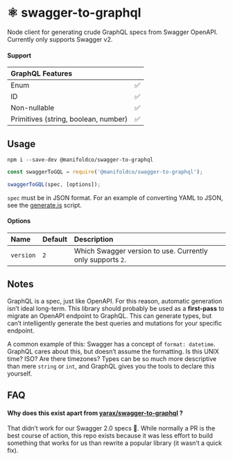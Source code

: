 # ⚛️ swagger-to-graphql

Node client for generating crude GraphQL specs from Swagger OpenAPI.
Currently only supports Swagger v2.

#### Support

| GraphQL Features                     |     |
| :----------------------------------- | :-: |
| Enum                                 | ✅  |
| ID                                   | ✅  |
| Non-nullable                         | ✅  |
| Primitives (string, boolean, number) | ✅  |

## Usage

```
npm i --save-dev @manifoldco/swagger-to-graphql
```

```js
const swaggerToGQL = require('@manifoldco/swagger-to-graphql');

swaggerToGQL(spec, [options]);
```

`spec` must be in JSON format. For an example of converting YAML to JSON, see
the [generate.js](./scripts/generate.js) script.

#### Options

| Name      | Default | Description                                                |
| :-------- | :------ | :--------------------------------------------------------- |
| `version` | `2`     | Which Swagger version to use. Currently only supports `2`. |

## Notes

GraphQL is a spec, just like OpenAPI. For this reason, automatic generation
isn’t ideal long-term. This library should probably be used as a
**first-pass** to migrate an OpenAPI endpoint to GraphQL. This can generate
types, but can’t intelligently generate the best queries and mutations for
your specific endpoint.

A common example of this: Swagger has a concept of `format: datetime`.
GraphQL cares about this, but doesn’t assume the formatting. Is this UNIX
time? ISO? Are there timezones? Types can be so much more descriptive than
mere `string` or `int`, and GraphQL gives you the tools to declare this
yourself.

## FAQ

#### Why does this exist apart from [yarax/swagger-to-graphql](https://github.com/yarax/swagger-to-graphql) ?

That didn’t work for our Swagger 2.0 specs 🤷. While normally a PR is the best
course of action, this repo exists because it was less effort to build something
that works for us than rewrite a popular library (it wasn’t a quick fix).

